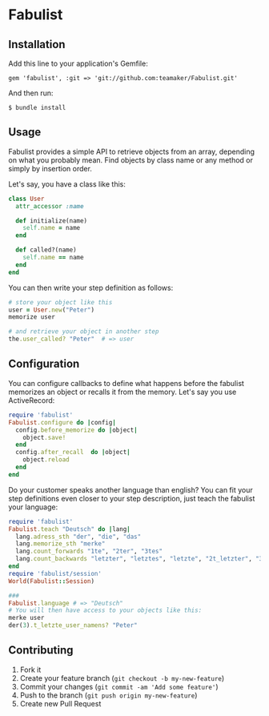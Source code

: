 # Fabulist

## Installation

Add this line to your application's Gemfile:

    gem 'fabulist', :git => 'git://github.com:teamaker/Fabulist.git'

And then run:

    $ bundle install

## Usage

Fabulist provides a simple API to retrieve objects from an array, depending on what you probably mean. Find objects by class name or any method or simply by insertion order.

Let's say, you have a class like this:

```ruby
class User
  attr_accessor :name

  def initialize(name)
    self.name = name
  end

  def called?(name)
    self.name == name
  end
end

```

You can then write your step definition as follows:

```ruby
# store your object like this
user = User.new("Peter")
memorize user

# and retrieve your object in another step
the.user_called? "Peter"  # => user
```

## Configuration
You can configure callbacks to define what happens before the fabulist memorizes an object or recalls it from the memory. Let's say you use ActiveRecord:

```ruby
require 'fabulist'
Fabulist.configure do |config|
  config.before_memorize do |object|
    object.save!
  end
  config.after_recall  do |object|
    object.reload
  end
end

```

Do your customer speaks another language than english?
You can fit your step definitions even closer to your step description, just teach the fabulist your language:

```ruby
require 'fabulist'
Fabulist.teach "Deutsch" do |lang|
  lang.adress_sth "der", "die", "das"
  lang.memorize_sth "merke"
  lang.count_forwards "1te", "2ter", "3tes"
  lang.count_backwards "letzter", "letztes", "letzte", "2t_letzter", "3t_letztes", "4t_letzte"
end
require 'fabulist/session'
World(Fabulist::Session)

###
Fabulist.language # => "Deutsch"
# You will then have access to your objects like this:
merke user
der(3).t_letzte_user_namens? "Peter"
```

## Contributing

1. Fork it
2. Create your feature branch (`git checkout -b my-new-feature`)
3. Commit your changes (`git commit -am 'Add some feature'`)
4. Push to the branch (`git push origin my-new-feature`)
5. Create new Pull Request
